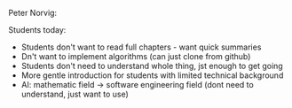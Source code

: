Peter Norvig: 

Students today:
* Students don't want to read full chapters - want quick summaries
* Dn't want to implement algorithms (can just clone from github)
* Students don't need to understand whole thing, jst enough to get going
* More gentle introduction for students with limited technical background
* AI: mathematic field -> software engineering field (dont need to understand, just want to use)
